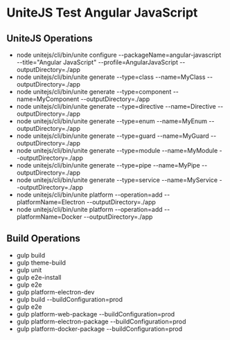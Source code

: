 # UniteJS Test Angular JavaScript

## UniteJS Operations

* node unitejs/cli/bin/unite configure --packageName=angular-javascript --title="Angular JavaScript" --profile=AngularJavaScript --outputDirectory=./app
* node unitejs/cli/bin/unite generate --type=class --name=MyClass --outputDirectory=./app
* node unitejs/cli/bin/unite generate --type=component --name=MyComponent --outputDirectory=./app
* node unitejs/cli/bin/unite generate --type=directive --name=Directive --outputDirectory=./app
* node unitejs/cli/bin/unite generate --type=enum --name=MyEnum --outputDirectory=./app
* node unitejs/cli/bin/unite generate --type=guard --name=MyGuard --outputDirectory=./app
* node unitejs/cli/bin/unite generate --type=module --name=MyModule --outputDirectory=./app
* node unitejs/cli/bin/unite generate --type=pipe --name=MyPipe --outputDirectory=./app
* node unitejs/cli/bin/unite generate --type=service --name=MyService --outputDirectory=./app
* node unitejs/cli/bin/unite platform --operation=add --platformName=Electron --outputDirectory=./app
* node unitejs/cli/bin/unite platform --operation=add --platformName=Docker --outputDirectory=./app

## Build Operations

* gulp build
* gulp theme-build
* gulp unit
* gulp e2e-install
* gulp e2e
* gulp platform-electron-dev
* gulp build --buildConfiguration=prod
* gulp e2e
* gulp platform-web-package --buildConfiguration=prod
* gulp platform-electron-package --buildConfiguration=prod
* gulp platform-docker-package --buildConfiguration=prod
